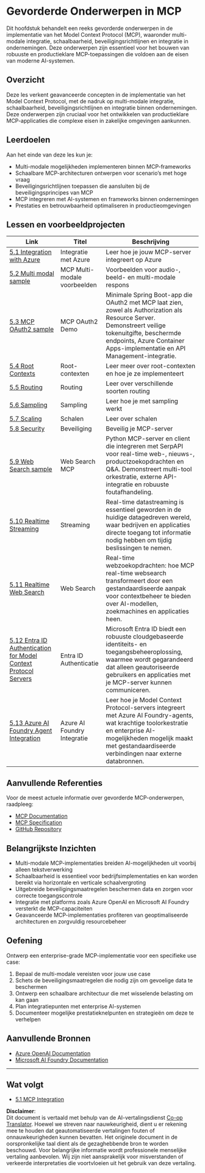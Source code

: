 <!--
CO_OP_TRANSLATOR_METADATA:
{
  "original_hash": "748c61250d4a326206b72b28f6154615",
  "translation_date": "2025-07-02T09:38:43+00:00",
  "source_file": "05-AdvancedTopics/README.md",
  "language_code": "nl"
}
-->
# Gevorderde Onderwerpen in MCP

Dit hoofdstuk behandelt een reeks gevorderde onderwerpen in de implementatie van het Model Context Protocol (MCP), waaronder multi-modale integratie, schaalbaarheid, beveiligingsrichtlijnen en integratie in ondernemingen. Deze onderwerpen zijn essentieel voor het bouwen van robuuste en productieklare MCP-toepassingen die voldoen aan de eisen van moderne AI-systemen.

## Overzicht

Deze les verkent geavanceerde concepten in de implementatie van het Model Context Protocol, met de nadruk op multi-modale integratie, schaalbaarheid, beveiligingsrichtlijnen en integratie binnen ondernemingen. Deze onderwerpen zijn cruciaal voor het ontwikkelen van productieklare MCP-applicaties die complexe eisen in zakelijke omgevingen aankunnen.

## Leerdoelen

Aan het einde van deze les kun je:

- Multi-modale mogelijkheden implementeren binnen MCP-frameworks
- Schaalbare MCP-architecturen ontwerpen voor scenario’s met hoge vraag
- Beveiligingsrichtlijnen toepassen die aansluiten bij de beveiligingsprincipes van MCP
- MCP integreren met AI-systemen en frameworks binnen ondernemingen
- Prestaties en betrouwbaarheid optimaliseren in productieomgevingen

## Lessen en voorbeeldprojecten

| Link | Titel | Beschrijving |
|------|-------|--------------|
| [5.1 Integration with Azure](./mcp-integration/README.md) | Integratie met Azure | Leer hoe je jouw MCP-server integreert op Azure |
| [5.2 Multi modal sample](./mcp-multi-modality/README.md) | MCP Multi-modale voorbeelden | Voorbeelden voor audio-, beeld- en multi-modale respons |
| [5.3 MCP OAuth2 sample](../../../05-AdvancedTopics/mcp-oauth2-demo) | MCP OAuth2 Demo | Minimale Spring Boot-app die OAuth2 met MCP laat zien, zowel als Authorization als Resource Server. Demonstreert veilige tokenuitgifte, beschermde endpoints, Azure Container Apps-implementatie en API Management-integratie. |
| [5.4 Root Contexts](./mcp-root-contexts/README.md) | Root-contexten | Leer meer over root-contexten en hoe je ze implementeert |
| [5.5 Routing](./mcp-routing/README.md) | Routing | Leer over verschillende soorten routing |
| [5.6 Sampling](./mcp-sampling/README.md) | Sampling | Leer hoe je met sampling werkt |
| [5.7 Scaling](./mcp-scaling/README.md) | Schalen | Leer over schalen |
| [5.8 Security](./mcp-security/README.md) | Beveiliging | Beveilig je MCP-server |
| [5.9 Web Search sample](./web-search-mcp/README.md) | Web Search MCP | Python MCP-server en client die integreren met SerpAPI voor real-time web-, nieuws-, productzoekopdrachten en Q&A. Demonstreert multi-tool orkestratie, externe API-integratie en robuuste foutafhandeling. |
| [5.10 Realtime Streaming](./mcp-realtimestreaming/README.md) | Streaming | Real-time datastreaming is essentieel geworden in de huidige datagedreven wereld, waar bedrijven en applicaties directe toegang tot informatie nodig hebben om tijdig beslissingen te nemen. |
| [5.11 Realtime Web Search](./mcp-realtimesearch/README.md) | Web Search | Real-time webzoekopdrachten: hoe MCP real-time websearch transformeert door een gestandaardiseerde aanpak voor contextbeheer te bieden over AI-modellen, zoekmachines en applicaties heen. |
| [5.12  Entra ID Authentication for Model Context Protocol Servers](./mcp-security-entra/README.md) | Entra ID Authenticatie | Microsoft Entra ID biedt een robuuste cloudgebaseerde identiteits- en toegangsbeheeroplossing, waarmee wordt gegarandeerd dat alleen geautoriseerde gebruikers en applicaties met je MCP-server kunnen communiceren. |
| [5.13 Azure AI Foundry Agent Integration](./mcp-foundry-agent-integration/README.md) | Azure AI Foundry Integratie | Leer hoe je Model Context Protocol-servers integreert met Azure AI Foundry-agents, wat krachtige toolorkestratie en enterprise AI-mogelijkheden mogelijk maakt met gestandaardiseerde verbindingen naar externe databronnen. |

## Aanvullende Referenties

Voor de meest actuele informatie over gevorderde MCP-onderwerpen, raadpleeg:
- [MCP Documentation](https://modelcontextprotocol.io/)
- [MCP Specification](https://spec.modelcontextprotocol.io/)
- [GitHub Repository](https://github.com/modelcontextprotocol)

## Belangrijkste Inzichten

- Multi-modale MCP-implementaties breiden AI-mogelijkheden uit voorbij alleen tekstverwerking
- Schaalbaarheid is essentieel voor bedrijfsimplementaties en kan worden bereikt via horizontale en verticale schaalvergroting
- Uitgebreide beveiligingsmaatregelen beschermen data en zorgen voor correcte toegangscontrole
- Integratie met platforms zoals Azure OpenAI en Microsoft AI Foundry versterkt de MCP-capaciteiten
- Geavanceerde MCP-implementaties profiteren van geoptimaliseerde architecturen en zorgvuldig resourcebeheer

## Oefening

Ontwerp een enterprise-grade MCP-implementatie voor een specifieke use case:

1. Bepaal de multi-modale vereisten voor jouw use case
2. Schets de beveiligingsmaatregelen die nodig zijn om gevoelige data te beschermen
3. Ontwerp een schaalbare architectuur die met wisselende belasting om kan gaan
4. Plan integratiepunten met enterprise AI-systemen
5. Documenteer mogelijke prestatieknelpunten en strategieën om deze te verhelpen

## Aanvullende Bronnen

- [Azure OpenAI Documentation](https://learn.microsoft.com/en-us/azure/ai-services/openai/)
- [Microsoft AI Foundry Documentation](https://learn.microsoft.com/en-us/ai-services/)

---

## Wat volgt

- [5.1 MCP Integration](./mcp-integration/README.md)

**Disclaimer**:  
Dit document is vertaald met behulp van de AI-vertalingsdienst [Co-op Translator](https://github.com/Azure/co-op-translator). Hoewel we streven naar nauwkeurigheid, dient u er rekening mee te houden dat geautomatiseerde vertalingen fouten of onnauwkeurigheden kunnen bevatten. Het originele document in de oorspronkelijke taal dient als de gezaghebbende bron te worden beschouwd. Voor belangrijke informatie wordt professionele menselijke vertaling aanbevolen. Wij zijn niet aansprakelijk voor misverstanden of verkeerde interpretaties die voortvloeien uit het gebruik van deze vertaling.